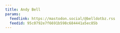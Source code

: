 ```yaml
---
title: Andy Bell
params:
  feedlink: https://mastodon.social/@belldotbz.rss
  feedid: 95c0792e7f6691b598c684441a5ec85b
---
```

